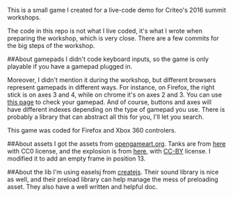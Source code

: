 This is a small game I created for a live-code demo for Criteo's 2016 summit workshops.

The code in this repo is not what I live coded, it's what I wrote when preparing the workshop, which is very close. 
There are a few commits for the big steps of the workshop.

##About gamepads
I didn't code keyboard inputs, so the game is only playable if you have a gamepad plugged in.

Moreover, I didn't mention it during the workshop, but different browsers represent gamepads in different ways. 
For instance, on Firefox, the right stick is on axes 3 and 4, while on chrome it's on axes 2 and 3. 
You can use [this page](http://html5gamepad.com/) to check your gamepad.
And of course, buttons and axes will have different indexes depending on the type of gamepad you use. 
There is probably a library that can abstract all this for you, I'll let you search.

This game was coded for Firefox and Xbox 360 controlers.

##About assets
I got the assets from [opengameart.org](http://opengameart.org/).
Tanks are from [here](http://opengameart.org/content/topdown-tanks) with CC0 license, 
and the explosion is from [here](http://opengameart.org/content/pixel-explosion-12-frames), with [CC-BY](http://creativecommons.org/licenses/by/3.0/) license. 
I modified it to add an empty frame in position 13.

##About the lib
I'm using easelsj from [createjs](http://www.createjs.com/). Their sound library is nice as well, 
and their preload library can help manage the mess of preloading asset. They also have a well written and helpful doc.
